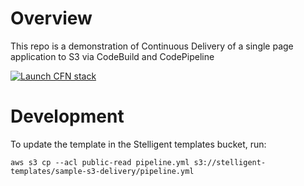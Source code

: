 # Overview
This repo is a demonstration of Continuous Delivery of a single page application to S3 via CodeBuild and CodePipeline

[![Launch CFN stack](https://s3.amazonaws.com/stelligent-training-public/public/cloudformation-launch-stack.png)](https://console.aws.amazon.com/cloudformation/home?region=us-west-2#cstack=sn~sample-s3-delivery|turl~https://s3.amazonaws.com/stelligent-templates/sample-s3-delivery/pipeline.yml)

# Development
To update the template in the Stelligent templates bucket, run:
```
aws s3 cp --acl public-read pipeline.yml s3://stelligent-templates/sample-s3-delivery/pipeline.yml
```
